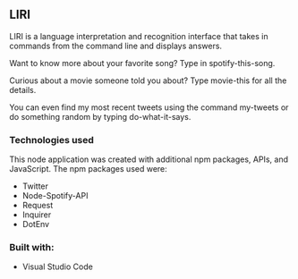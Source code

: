 ## LIRI

LIRI is a language interpretation and recognition interface that takes in commands from the command line and displays answers.

Want to know more about your favorite song? Type in spotify-this-song.

Curious about a movie someone told you about? Type movie-this for all the details.

You can even find my most recent tweets using the command my-tweets or do something random by typing do-what-it-says.

### Technologies used

This node application was created with additional npm packages, APIs, and JavaScript.
The npm packages used were:
* Twitter
* Node-Spotify-API
* Request
* Inquirer
* DotEnv

### Built with:
* Visual Studio Code